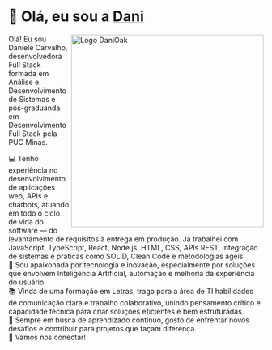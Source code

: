 # 👋 Olá, eu sou a [Dani](https://www.linkedin.com/in/danioak)


  
  <img align="right" alt="Logo DaniOak" width="380" src="https://lh3.googleusercontent.com/pw/AP1GczMKpvL845mrYjeSmft4Uhff6AJVn9TBOsjC8IxmprXgQpkRsJReeJTPnp31MUA08K-Up0u3rP5KjB9GCyU-00x8uohP0FCeqJwLlhbrKz1W_EZGsN9XuQqOrT7_5Aa4xk0V5ZYILbofXr6BrugD0JTrmg=w890-h890-s-no-gm?authuser=0" alt="MyOctocat">
  <p align="left"> 

Olá! Eu sou Daniele Carvalho, desenvolvedora Full Stack formada em Análise e Desenvolvimento de Sistemas e pós-graduanda em Desenvolvimento Full Stack pela PUC Minas.<br>

💻 Tenho experiência no desenvolvimento de aplicações web, APIs e chatbots, atuando em todo o ciclo de vida do software — do levantamento de requisitos à entrega em produção. Já trabalhei com JavaScript, TypeScript, React, Node.js, HTML, CSS, APIs REST, integração de sistemas e práticas como SOLID, Clean Code e metodologias ágeis.<br>
🤖 Sou apaixonada por tecnologia e inovação, especialmente por soluções que envolvem Inteligência Artificial, automação e melhoria da experiência do usuário.<br>
📚 Vinda de uma formação em Letras, trago para a área de TI habilidades de comunicação clara e trabalho colaborativo, unindo pensamento crítico e capacidade técnica para criar soluções eficientes e bem estruturadas.<br>
🚀 Sempre em busca de aprendizado contínuo, gosto de enfrentar novos desafios e contribuir para projetos que façam diferença. <br>
🔗 Vamos nos conectar!
 

